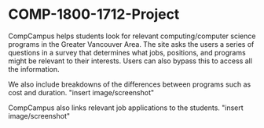 # COMP-1800-1712-Project
CompCampus  helps students look for relevant computing/computer science programs in the Greater Vancouver Area. The site asks the users a series of questions in a survey that determines what jobs, positions, and programs might be relevant to their interests. Users can also bypass this to access all the information.

We also include breakdowns of the differences between programs such as cost and duration.
"insert image/screenshot"

CompCampus also links relevant job applications to the students.
"insert image/screenshot"
